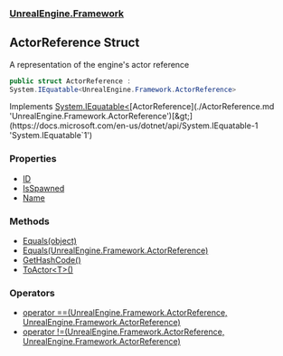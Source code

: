 ### [UnrealEngine.Framework](./UnrealEngine-Framework.md 'UnrealEngine.Framework')
## ActorReference Struct
A representation of the engine's actor reference  
```csharp
public struct ActorReference :
System.IEquatable<UnrealEngine.Framework.ActorReference>
```
Implements [System.IEquatable&lt;](https://docs.microsoft.com/en-us/dotnet/api/System.IEquatable-1 'System.IEquatable`1')[ActorReference](./ActorReference.md 'UnrealEngine.Framework.ActorReference')[&gt;](https://docs.microsoft.com/en-us/dotnet/api/System.IEquatable-1 'System.IEquatable`1')  
### Properties
- [ID](./ActorReference-ID.md 'UnrealEngine.Framework.ActorReference.ID')
- [IsSpawned](./ActorReference-IsSpawned.md 'UnrealEngine.Framework.ActorReference.IsSpawned')
- [Name](./ActorReference-Name.md 'UnrealEngine.Framework.ActorReference.Name')
### Methods
- [Equals(object)](./ActorReference-Equals(object).md 'UnrealEngine.Framework.ActorReference.Equals(object)')
- [Equals(UnrealEngine.Framework.ActorReference)](./ActorReference-Equals(ActorReference).md 'UnrealEngine.Framework.ActorReference.Equals(UnrealEngine.Framework.ActorReference)')
- [GetHashCode()](./ActorReference-GetHashCode().md 'UnrealEngine.Framework.ActorReference.GetHashCode()')
- [ToActor&lt;T&gt;()](./ActorReference-ToActor-T-().md 'UnrealEngine.Framework.ActorReference.ToActor&lt;T&gt;()')
### Operators
- [operator ==(UnrealEngine.Framework.ActorReference, UnrealEngine.Framework.ActorReference)](./ActorReference-op_Equality(ActorReference_ActorReference).md 'UnrealEngine.Framework.ActorReference.op_Equality(UnrealEngine.Framework.ActorReference, UnrealEngine.Framework.ActorReference)')
- [operator !=(UnrealEngine.Framework.ActorReference, UnrealEngine.Framework.ActorReference)](./ActorReference-op_Inequality(ActorReference_ActorReference).md 'UnrealEngine.Framework.ActorReference.op_Inequality(UnrealEngine.Framework.ActorReference, UnrealEngine.Framework.ActorReference)')
